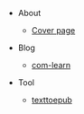 - About

  - [Cover page](cover.md)

- Blog
  - [com-learn](20230315-com-learn.md)
  

- Tool
  - [texttoepub](texttoepub.md)

  